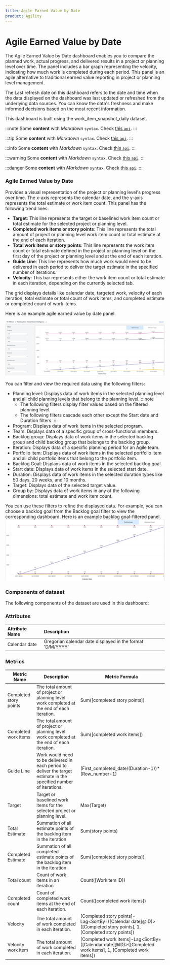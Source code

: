 ```yaml
---
title: Agile Earned Value by Date
product: Agility
---
```


# Agile Earned Value by Date

The Agile Earned Value by Date dashboard enables you to compare the planned work, actual progress, and delivered results in a project or planning level over time. The panel includes a bar graph representing the velocity, indicating how much work is completed during each period. This panel is an agile alternative to traditional earned value reporting in project or planning level management.

The Last refresh date on this dashboard refers to the date and time when the data displayed on the dashboard was last updated or refreshed from the underlying data sources. You can know the data's freshness and make informed decisions based on the most recent information.

This dashboard is built using the work_item_snapshot_daily dataset. 


:::note
Some **content** with _Markdown_ `syntax`. Check [this `api`](#).
:::

:::tip
Some **content** with _Markdown_ `syntax`. Check [this `api`](#).
:::

:::info
Some **content** with _Markdown_ `syntax`. Check [this `api`](#).
:::

:::warning
Some **content** with _Markdown_ `syntax`. Check [this `api`](#).
:::

:::danger
Some **content** with _Markdown_ `syntax`. Check [this `api`](#).
:::


### Agile Earned Value by Date

Provides a visual representation of the project or planning level's progress over time. The x-axis represents the calendar date, and the y-axis represents the total estimate or work item count. This panel has the following trend lines:

- **Target**: This line represents the target or baselined work item count or total estimate for the selected project or planning level. 
- **Completed work items or story points**: This line represents the total amount of project or planning level work item count or total estimate at the end of each iteration.
- **Total work items or story points**: This line represents the work item count or total estimate defined in the project or planning level on the first day of the project or planning level and at the end of each iteration.
- **Guide Line**: This line represents how much work would need to be delivered in each period to deliver the target estimate in the specified number of iterations.
- **Velocity**: This bar represents either the work item count or total estimate in each iteration, depending on the currently selected tab.

The grid displays details like calendar date, targeted work, velocity of each iteration, total estimate or total count of work items, and completed estimate or completed count of work items.
  
Here is an example agile earned value by date panel.

![Agile Earned Value by Date](./images/agile_earned_value_by_date.PNG)

You can filter and view the required data using the following filters:

- Planning level: Displays data of work items in the selected planning level and all child planning levels that belong to the planning level.
:::note
  - The following filters display filter values based on the filtered planning level.
  - The following filters cascade each other except the Start date and Duration filters.
:::
- Program: Displays data of work items in the selected program.
- Team: Displays data of a specific group of cross-functional members.
- Backlog group: Displays data of work items in the selected backlog group and child backlog group that belongs to the backlog group.
- Iteration: Displays data of a specific planning period for an Agile team.
- Portfolio item: Displays data of work items in the selected portfolio item and all child portfolio items that belong to the portfolio item.
- Backlog Goal: Displays data of work items in the selected backlog goal.
-  Start date: Displays data of work items in the selected start date.
-  Duration: Displays data of work items in the selected duration types like 50 days, 20 weeks, and 10 months.
- Target: Displays data of the selected target value.
- Group by: Displays data of work items in any of the following dimensions: total estimate and work item count.
 
You can use these filters to refine the displayed data. For example, you can choose a backlog goal from the Backlog goal filter to view the corresponding dashboard. Here is an example backlog goal-filtered panel.
![Agile Earned Value by Date filtered panel](./images/agile_earned_value_by_date_filtered_panel.PNG)

### Components of dataset

The following components of the dataset are used in this dashboard: 

### Attributes
| Attribute Name | Description                                                |
| :------------- | :--------------------------------------------------------- |
| Calendar date  | Gregorian calendar date displayed in the format 'D/M/YYYY' |

### Metrics
| Metric Name            | Description                                                                                                          | Metric Formula                                                                                                   |
| ---------------------- | -------------------------------------------------------------------------------------------------------------------- | ---------------------------------------------------------------------------------------------------------------- |
| Completed story points | The total amount of project or planning level work completed at the end of each iteration.                           | Sum([completed story points])                                                                                    |
| Completed work items   | The total amount of project or planning level work completed at the end of each iteration.                           | Sum([completed work items])                                                                                      |
| Guide Line             | Work would need to be delivered in each period to deliver the target estimate in the specified number of iterations. | (First_completed_date/(Duration-1))*(Row_number-1)                                                               |
| Target                 | Target or baselined work items for the selected project or planning level.                                           | Max(Target)                                                                                                      |
| Total Estimate         | Summation of all estimate points of the backlog item in the iteration                                                | Sum(story points)                                                                                                |
| Completed Estimate     | Summation of all completed estimate points of the backlog item in the iteration                                      | Sum([completed story points])                                                                                    |
| Total count            | Count of work items in an iteration                                                                                  | Count([Workitem ID])                                                                                             |
| Completed count        | Count of completed work items at the end of each iteration.                                                          | Count([completed work items])                                                                                    |
| Velocity               | The total amount of work completed in each iteration.                                                                | [Completed story points]-Lag<SortBy=([Calendar date]@ID)>([Completed story points], 1, [Completed story points]) |
| Velocity work item     | The total amount of work completed in each iteration.                                                                | [Completed work items]-Lag<SortBy=([Calendar date]@ID)>([Completed work items], 1, [Completed work items])       |
